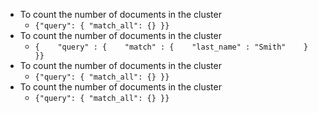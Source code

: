 * To count the number of documents in the cluster
  * ```{"query": { "match_all": {} }}```
* To count the number of documents in the cluster
  * ```{    "query" : {    "match" : {    "last_name" : "Smith"    }    }}```
* To count the number of documents in the cluster
  * ```{"query": { "match_all": {} }}```
* To count the number of documents in the cluster
  * ```{"query": { "match_all": {} }}```

